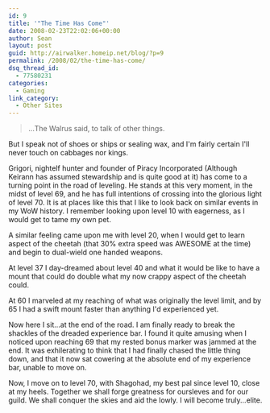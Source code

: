 ```yaml
---
id: 9
title: '"The Time Has Come"'
date: 2008-02-23T22:02:06+00:00
author: Sean
layout: post
guid: http://airwalker.homeip.net/blog/?p=9
permalink: /2008/02/the-time-has-come/
dsq_thread_id:
  - 77580231
categories:
  - Gaming
link_category:
  - Other Sites
---
```

> ...The Walrus said, to talk of other things.

But I speak not of shoes or ships or sealing wax, and I'm fairly certain I'll never touch on cabbages nor kings.

Grigori, nightelf hunter and founder of Piracy Incorporated (Although Keirann has assumed stewardship and is quite good at it) has come to a turning point in the road of leveling. He stands at this very moment, in the midst of level 69, and he has full intentions of crossing into the glorious light of level 70. It is at places like this that I like to look back on similar events in my WoW history. I remember looking upon level 10 with eagerness, as I would get to tame my own pet.

A similar feeling came upon me with level 20, when I would get to learn aspect of the cheetah (that 30% extra speed was AWESOME at the time) and begin to dual-wield one handed weapons.

At level 37 I day-dreamed about level 40 and what it would be like to have a mount that could do double what my now crappy aspect of the cheetah could.

At 60 I marveled at my reaching of what was originally the level limit, and by 65 I had a swift mount faster than anything I'd experienced yet.

Now here I sit...at the end of the road. I am finally ready to break the shackles of the dreaded experience bar. I found it quite amusing when I noticed upon reaching 69 that my rested bonus marker was jammed at the end. It was exhilerating to think that I had finally chased the little thing down, and that it now sat cowering at the absolute end of my experience bar, unable to move on.

Now, I move on to level 70, with Shagohad, my best pal since level 10, close at my heels. Together we shall forge greatness for oursleves and for our guild. We shall conquer the skies and aid the lowly. I will become truly...elite.